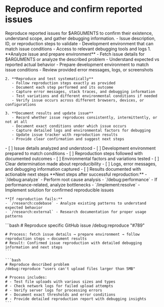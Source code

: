 # Reproduce and confirm reported issues

<instructions>
  <context>
    Reproduce reported issues for $ARGUMENTS to confirm their existence, understand scope, and gather debugging information.
  </context>

  <requirements>
    - Issue description, ID, or reproduction steps to validate
    - Development environment that can match issue conditions
    - Access to relevant debugging tools and logs
  </requirements>

  <execution>
    1. **Analyze issue and prepare environment**
       - Fetch issue details for $ARGUMENTS or analyze the described problem
       - Understand expected vs reported actual behavior
       - Prepare development environment to match issue conditions
       - Review provided error messages, logs, or screenshots

    2. **Reproduce and test systematically**
       - Follow reproduction steps exactly as provided
       - Document each step performed and its outcome
       - Capture error messages, stack traces, and debugging information
       - Test variations and different environmental conditions if needed
       - Verify issue occurs across different browsers, devices, or configurations

    3. **Document results and update issue**
       - Record whether issue reproduces consistently, intermittently, or not at all
       - Document exact conditions under which issue occurs
       - Capture detailed logs and environmental factors for debugging
       - Update issue tracker with reproduction results
       - Provide clear confirmation and suggest next steps
  </execution>

  <validation>
    - [ ] Issue details analyzed and understood
    - [ ] Development environment prepared to match conditions
    - [ ] Reproduction steps followed with documented outcomes
    - [ ] Environmental factors and variations tested
    - [ ] Clear determination made about reproducibility
    - [ ] Logs, error messages, and debugging information captured
    - [ ] Results documented with actionable next steps
  </validation>

  <workflow>
    **Next steps after successful reproduction:**
    - `/debug:analyze` - Perform root cause analysis
    - `/debug:performance` - If performance-related, analyze bottlenecks
    - `/implement:resolve` - Implement solution for confirmed reproducible issues

    **If reproduction fails:**
    - `/research:codebase` - Analyze existing patterns to understand expected behavior
    - `/research:external` - Research documentation for proper usage patterns
  </workflow>

  <examples>
    ```bash
    # Reproduce specific GitHub issue
    /debug:reproduce "#789"

    # Process: fetch issue details → prepare environment → follow reproduction steps → document results
    # Result: Confirmed issue reproduction with detailed debugging information and next steps
    ```

    ```bash
    # Reproduce described problem
    /debug:reproduce "users can't upload files larger than 5MB"

    # Process includes:
    # - Test file uploads with various sizes and types
    # - Check network logs for failed upload attempts
    # - Verify server logs for processing errors
    # - Document exact thresholds and error conditions
    # - Provide detailed reproduction report with debugging insights
    ```

  </examples>
</instructions>
